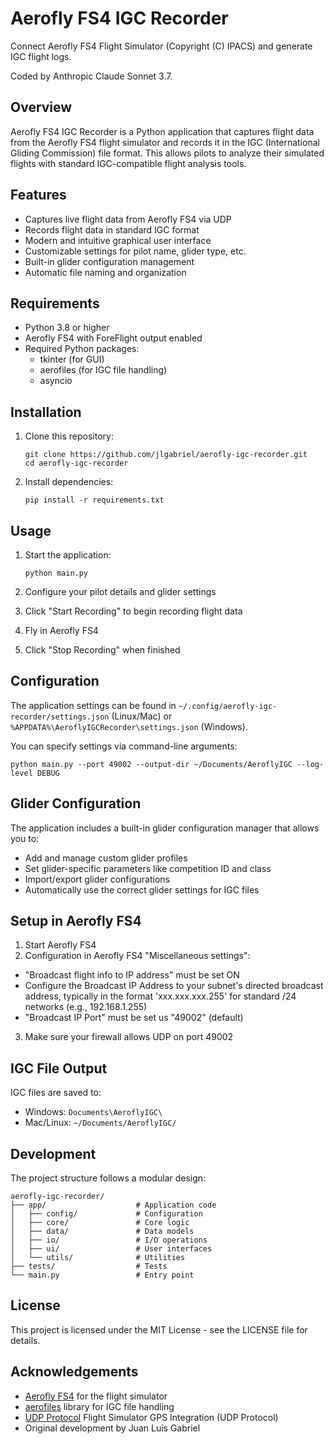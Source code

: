 # Aerofly FS4 IGC Recorder

Connect Aerofly FS4 Flight Simulator (Copyright (C) IPACS) and generate IGC flight logs.

Coded by Anthropic Claude Sonnet 3.7.

## Overview

Aerofly FS4 IGC Recorder is a Python application that captures flight data from the Aerofly FS4 flight simulator and records it in the IGC (International Gliding Commission) file format. This allows pilots to analyze their simulated flights with standard IGC-compatible flight analysis tools.

## Features

- Captures live flight data from Aerofly FS4 via UDP
- Records flight data in standard IGC format
- Modern and intuitive graphical user interface
- Customizable settings for pilot name, glider type, etc.
- Built-in glider configuration management
- Automatic file naming and organization

## Requirements

- Python 3.8 or higher
- Aerofly FS4 with ForeFlight output enabled
- Required Python packages:
  - tkinter (for GUI)
  - aerofiles (for IGC file handling)
  - asyncio

## Installation

1. Clone this repository:
   ```
   git clone https://github.com/jlgabriel/aerofly-igc-recorder.git
   cd aerofly-igc-recorder
   ```

2. Install dependencies:
   ```
   pip install -r requirements.txt
   ```

## Usage

1. Start the application:
   ```
   python main.py
   ```

2. Configure your pilot details and glider settings
3. Click "Start Recording" to begin recording flight data
4. Fly in Aerofly FS4
5. Click "Stop Recording" when finished

## Configuration

The application settings can be found in `~/.config/aerofly-igc-recorder/settings.json` (Linux/Mac) or `%APPDATA%\AeroflyIGCRecorder\settings.json` (Windows).

You can specify settings via command-line arguments:

```
python main.py --port 49002 --output-dir ~/Documents/AeroflyIGC --log-level DEBUG
```

## Glider Configuration

The application includes a built-in glider configuration manager that allows you to:
- Add and manage custom glider profiles
- Set glider-specific parameters like competition ID and class
- Import/export glider configurations
- Automatically use the correct glider settings for IGC files

## Setup in Aerofly FS4

1. Start Aerofly FS4
2. Configuration in Aerofly FS4 "Miscellaneous settings":
- "Broadcast flight info to IP address" must be set ON
- Configure the Broadcast IP Address to your subnet's directed broadcast address, typically in the format 'xxx.xxx.xxx.255' for standard /24 networks (e.g., 192.168.1.255)
- "Broadcast IP Port" must be set us "49002" (default)
3. Make sure your firewall allows UDP on port 49002

## IGC File Output

IGC files are saved to:
- Windows: `Documents\AeroflyIGC\`
- Mac/Linux: `~/Documents/AeroflyIGC/`

## Development

The project structure follows a modular design:

```
aerofly-igc-recorder/
├── app/                    # Application code
│   ├── config/             # Configuration
│   ├── core/               # Core logic
│   ├── data/               # Data models
│   ├── io/                 # I/O operations
│   ├── ui/                 # User interfaces
│   └── utils/              # Utilities
├── tests/                  # Tests
└── main.py                 # Entry point
```

## License

This project is licensed under the MIT License - see the LICENSE file for details.

## Acknowledgements

- [Aerofly FS4](https://www.aerofly.com/) for the flight simulator
- [aerofiles](https://github.com/Turbo87/aerofiles) library for IGC file handling
- [UDP Protocol](https://support.foreflight.com/hc/en-us/articles/204115005-Flight-Simulator-GPS-Integration-UDP-Protocol) Flight Simulator GPS Integration (UDP Protocol)
- Original development by Juan Luis Gabriel
